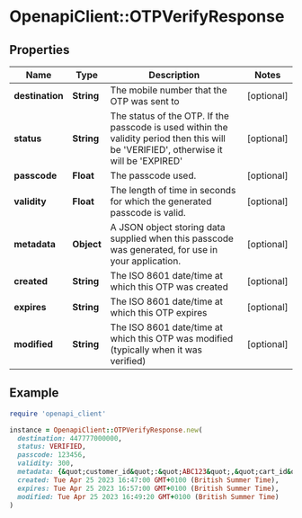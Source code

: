 # OpenapiClient::OTPVerifyResponse

## Properties

| Name | Type | Description | Notes |
| ---- | ---- | ----------- | ----- |
| **destination** | **String** | The mobile number that the OTP was sent to | [optional] |
| **status** | **String** | The status of the OTP. If the passcode is used within the validity period then this will be &#39;VERIFIED&#39;, otherwise it will be &#39;EXPIRED&#39; | [optional] |
| **passcode** | **Float** | The passcode used. | [optional] |
| **validity** | **Float** | The length of time in seconds for which the generated passcode is valid. | [optional] |
| **metadata** | **Object** | A JSON object storing data supplied when this passcode was generated, for use in your application. | [optional] |
| **created** | **String** | The ISO 8601 date/time at which this OTP was created | [optional] |
| **expires** | **String** | The ISO 8601 date/time at which this OTP expires | [optional] |
| **modified** | **String** | The ISO 8601 date/time at which this OTP was modified (typically when it was verified) | [optional] |

## Example

```ruby
require 'openapi_client'

instance = OpenapiClient::OTPVerifyResponse.new(
  destination: 447777000000,
  status: VERIFIED,
  passcode: 123456,
  validity: 300,
  metadata: {&quot;customer_id&quot;:&quot;ABC123&quot;,&quot;cart_id&quot;:&quot;XYZ789&quot;},
  created: Tue Apr 25 2023 16:47:00 GMT+0100 (British Summer Time),
  expires: Tue Apr 25 2023 16:57:00 GMT+0100 (British Summer Time),
  modified: Tue Apr 25 2023 16:49:20 GMT+0100 (British Summer Time)
)
```

